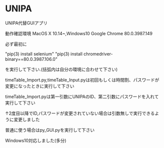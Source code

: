 # UNIPA
UNIPA代替GUIアプリ

動作確認環境 MacOS X 10.14~,Windows10
Google Chrome 80.0.3987.149

必ず最初に

"pip(3) install selenium"
"pip(3) install chromedriver-binary==80.0.3987.106.0"

を実行して下さい.(括弧内は自分の環境に合わせて下さい)

timeTable_Import.py,timeTable_Input.pyは初回もしくは時間割、パスワードが変更になったときに実行して下さい

timeTable_Import.pyは第一引数にUNIPAのID、第二引数にパスワードを入れて実行して下さい

↑2度目以降でID,パスワードが変更されていない場合は引数無しで実行できるように変更しました

普通に使う場合はpy_GUI.pyを実行して下さい

Windows10対応しました(多分)